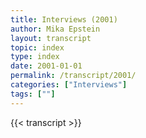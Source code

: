 ```yaml
---
title: Interviews (2001)
author: Mika Epstein
layout: transcript
topic: index
type: index
date: 2001-01-01
permalink: /transcript/2001/
categories: ["Interviews"]
tags: [""]
---
```


{{< transcript >}}